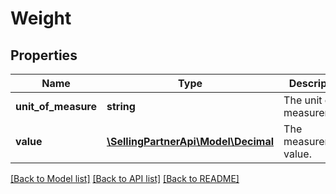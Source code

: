 # Weight

## Properties
Name | Type | Description | Notes
------------ | ------------- | ------------- | -------------
**unit_of_measure** | **string** | The unit of measurement. | 
**value** | [**\SellingPartnerApi\Model\Decimal**](Decimal.md) | The measurement value. | 

[[Back to Model list]](../README.md#documentation-for-models) [[Back to API list]](../README.md#documentation-for-api-endpoints) [[Back to README]](../README.md)


